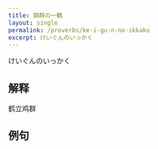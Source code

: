 ```yaml
---
title: 鶏群の一鶴
layout: single
permalink: /proverbs/ke-i-gu-n-no-ikkaku
excerpt: けいぐんのいっかく
---
```


けいぐんのいっかく

## 解释

鹤立鸡群

## 例句

